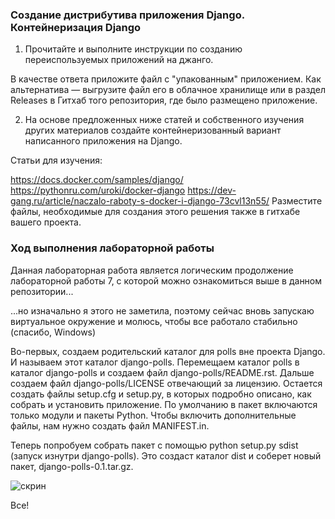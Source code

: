 ### Создание дистрибутива приложения Django. Контейнеризация Django

1. Прочитайте и выполните инструкции по созданию переиспользуемых приложений на джанго. 

В качестве ответа приложите файл с "упакованным" приложением. Как альтернатива — выгрузите файл его в облачное хранилище или в раздел Releases в Гитхаб того репозитория, где было размещено приложение.

2. На основе предложенных ниже статей и собственного изучения других материалов создайте контейнеризованный вариант написанного приложения на Django. 

Статьи для изучения: 

https://docs.docker.com/samples/django/
https://pythonru.com/uroki/docker-django
https://dev-gang.ru/article/naczalo-raboty-s-docker-i-django-73cvl13n55/
Разместите файлы, необходимые для создания этого решения также в гитхабе вашего проекта.

### Ход выполнения лабораторной работы

Данная лабораторная работа является логическим продолжение лабораторной работы 7, с которой можно ознакомиться выше в данном репозитории... 

...но изначально я этого не заметила, поэтому сейчас вновь запускаю виртуальное окружение и молюсь, чтобы все работало стабильно (спасибо, Windows)

Во-первых, создаем родительский каталог для polls вне проекта Django. И называем этот каталог django-polls. Перемещаем каталог polls в каталог django-polls и создаем файл django-polls/README.rst. Дальше создаем файл django-polls/LICENSE отвечающий за лицензию. Остается создать файлы setup.cfg и setup.py, в которых подробно описано, как собрать и установить приложение. По умолчанию в пакет включаются только модули и пакеты Python. Чтобы включить дополнительные файлы, нам нужно создать файл MANIFEST.in.

Теперь попробуем собрать пакет с помощью python setup.py sdist (запуск изнутри django-polls). Это создаст каталог dist и соберет новый пакет, django-polls-0.1.tar.gz.

![скрин](../lr8/screenshots/screen30.jpg)

Все!
